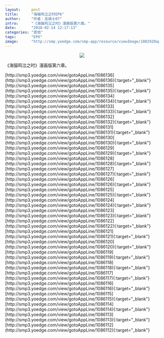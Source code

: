 ```yaml
---
layout:     post
title:      "海猫鸣泣之时EP6"
author:     "作者：龙骑士07"
intro:      "《海猫鸣泣之时》漫画版第六章。"
date:       "2018-02-14 12:17:13"
categories: "其他"
tags:       "EP6"
image:      "http://smp.yoedge.com/smp-app/resource/viewImage/1002920appline.png"
---
```

<div style="text-align: center">
<p><img src="http://smp.yoedge.com/smp-app/resource/viewImage/1002920appline.png"/></p>
</div>
<p class="post-meta">
<span>《海猫鸣泣之时》漫画版第六章。</span>
</p>
[http://smp3.yoedge.com/view/gotoAppLine/1086136](http://smp3.yoedge.com/view/gotoAppLine/1086136){:target="_blank"}
[http://smp3.yoedge.com/view/gotoAppLine/1086135](http://smp3.yoedge.com/view/gotoAppLine/1086135){:target="_blank"}
[http://smp3.yoedge.com/view/gotoAppLine/1086134](http://smp3.yoedge.com/view/gotoAppLine/1086134){:target="_blank"}
[http://smp3.yoedge.com/view/gotoAppLine/1086133](http://smp3.yoedge.com/view/gotoAppLine/1086133){:target="_blank"}
[http://smp3.yoedge.com/view/gotoAppLine/1086132](http://smp3.yoedge.com/view/gotoAppLine/1086132){:target="_blank"}
[http://smp3.yoedge.com/view/gotoAppLine/1086131](http://smp3.yoedge.com/view/gotoAppLine/1086131){:target="_blank"}
[http://smp3.yoedge.com/view/gotoAppLine/1086130](http://smp3.yoedge.com/view/gotoAppLine/1086130){:target="_blank"}
[http://smp3.yoedge.com/view/gotoAppLine/1086129](http://smp3.yoedge.com/view/gotoAppLine/1086129){:target="_blank"}
[http://smp3.yoedge.com/view/gotoAppLine/1086128](http://smp3.yoedge.com/view/gotoAppLine/1086128){:target="_blank"}
[http://smp3.yoedge.com/view/gotoAppLine/1086127](http://smp3.yoedge.com/view/gotoAppLine/1086127){:target="_blank"}
[http://smp3.yoedge.com/view/gotoAppLine/1086126](http://smp3.yoedge.com/view/gotoAppLine/1086126){:target="_blank"}
[http://smp3.yoedge.com/view/gotoAppLine/1086125](http://smp3.yoedge.com/view/gotoAppLine/1086125){:target="_blank"}
[http://smp3.yoedge.com/view/gotoAppLine/1086124](http://smp3.yoedge.com/view/gotoAppLine/1086124){:target="_blank"}
[http://smp3.yoedge.com/view/gotoAppLine/1086123](http://smp3.yoedge.com/view/gotoAppLine/1086123){:target="_blank"}
[http://smp3.yoedge.com/view/gotoAppLine/1086122](http://smp3.yoedge.com/view/gotoAppLine/1086122){:target="_blank"}
[http://smp3.yoedge.com/view/gotoAppLine/1086121](http://smp3.yoedge.com/view/gotoAppLine/1086121){:target="_blank"}
[http://smp3.yoedge.com/view/gotoAppLine/1086120](http://smp3.yoedge.com/view/gotoAppLine/1086120){:target="_blank"}
[http://smp3.yoedge.com/view/gotoAppLine/1086119](http://smp3.yoedge.com/view/gotoAppLine/1086119){:target="_blank"}
[http://smp3.yoedge.com/view/gotoAppLine/1086118](http://smp3.yoedge.com/view/gotoAppLine/1086118){:target="_blank"}
[http://smp3.yoedge.com/view/gotoAppLine/1086117](http://smp3.yoedge.com/view/gotoAppLine/1086117){:target="_blank"}
[http://smp3.yoedge.com/view/gotoAppLine/1086116](http://smp3.yoedge.com/view/gotoAppLine/1086116){:target="_blank"}
[http://smp3.yoedge.com/view/gotoAppLine/1086115](http://smp3.yoedge.com/view/gotoAppLine/1086115){:target="_blank"}
[http://smp3.yoedge.com/view/gotoAppLine/1086114](http://smp3.yoedge.com/view/gotoAppLine/1086114){:target="_blank"}
[http://smp3.yoedge.com/view/gotoAppLine/1086113](http://smp3.yoedge.com/view/gotoAppLine/1086113){:target="_blank"}
[http://smp3.yoedge.com/view/gotoAppLine/1086112](http://smp3.yoedge.com/view/gotoAppLine/1086112){:target="_blank"}



